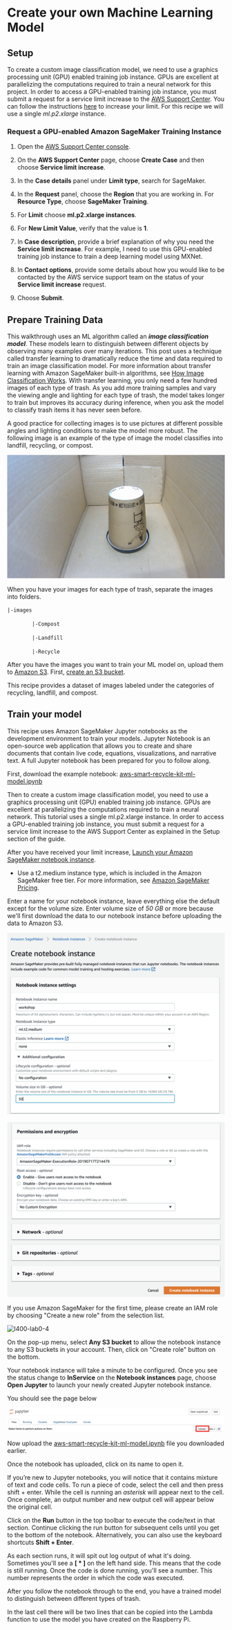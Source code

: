 # Create your own Machine Learning Model


## Setup
To create a custom image classification model, we need to use a graphics processing unit (GPU) enabled training job instance. GPUs are excellent at parallelizing the computations required to train a neural network for this project. In order to access a GPU-enabled training job instance, you must submit a request for a service limit increase to the [AWS Support Center](https://console.aws.amazon.com/support/home?#/case/create). You can follow the instructions [here]() to increase your limit. For this recipe we will use a single *ml.p2.xlarge* instance. 

### Request a GPU-enabled Amazon SageMaker Training Instance

1. Open the [AWS Support Center console](https://console.aws.amazon.com/support/home#/case/create).

1. On the **AWS Support Center** page, choose **Create Case** and then choose **Service limit increase**.

1. In the **Case details** panel under **Limit type**, search for SageMaker.

1. In the **Request** panel, choose the **Region** that you are working in. For **Resource Type**, choose **SageMaker Training**.

1. For **Limit** choose **ml.p2.xlarge instances**.

1. For **New Limit Value**, verify that the value is **1**.

1. In **Case description**, provide a brief explanation of why you need the **Service limit increase**. For example, I need to use this GPU-enabled training job instance to train a deep learning model using MXNet.

1. In **Contact options**, provide some details about how you would like to be contacted by the AWS service support team on the status of your **Service limit increase** request.

1. Choose **Submit**.


## Prepare Training Data

This walkthrough uses an ML algorithm called an ***image classification model***. These models learn to distinguish between different objects by observing many examples over many iterations. This post uses a technique called transfer learning to dramatically reduce the time and data required to train an image classification model. For more information about transfer learning with Amazon SageMaker built-in algorithms, see [How Image Classification Works](https://docs.aws.amazon.com/sagemaker/latest/dg/IC-HowItWorks.html). With transfer learning, you only need a few hundred images of each type of trash. As you add more training samples and vary the viewing angle and lighting for each type of trash, the model takes longer to train but improves its accuracy during inference, when you ask the model to classify trash items it has never seen before.

A good practice for collecting images is to use pictures at different possible angles and lighting conditions to make the model more robust. The following image is an example of the type of image the model classifies into landfill, recycling, or compost.

![Image Example](images/400_advanced/410_build_a_custom_ml/412_collect_training_data/datasetexample.jpg)

When you have your images for each type of trash, separate the images into folders. 

```
|-images

        |-Compost

        |-Landfill

        |-Recycle
```
After you have the images you want to train your ML model on, upload them to [Amazon S3](http://aws.amazon.com/s3). First, [create an S3 bucket](https://docs.aws.amazon.com/AmazonS3/latest/gsg/CreatingABucket.html).


This recipe provides a dataset of images labeled under the categories of recycling, landfill, and compost. 


## Train your model

This recipe uses Amazon SageMaker Jupyter notebooks as the development environment to train your models. Jupyter Notebook is an open-source web application that allows you to create and share documents that contain live code, equations, visualizations, and narrative text. A full Jupyter notebook has been prepared for you to follow along.

First, download the example notebook: [aws-smart-recycle-kit-ml-model.ipynb](notebook/aws-smart-recycle-kit-ml-model.ipynb) 

Then to create a custom image classification model, you need to use a graphics processing unit (GPU) enabled training job instance. GPUs are excellent at parallelizing the computations required to train a neural network. This tutorial uses a single ml.p2.xlarge instance. In order to access a GPU-enabled training job instance, you must submit a request for a service limit increase to the AWS Support Center as explained in the Setup section of the guide. 

After you have received your limit increase, [Launch your Amazon SageMaker notebook instance](https://docs.aws.amazon.com/sagemaker/latest/dg/gs-setup-working-env.html). 

* Use a t2.medium instance type, which is included in the Amazon SageMaker free tier. For more information, see [Amazon SageMaker Pricing](https://aws.amazon.com/sagemaker/pricing/).

Enter a name for your notebook instance, leave everything else the default except for the volume size. Enter volume size of *50 GB* or more because we'll first download the data to our notebook instance before uploading the data to Amazon S3.

![lab4-sagemaker-create-notebook-1](images/400_train_a_custom_model/lab4-sagemaker-create-notebook-1.png)

![lab4-sagemaker-create-notebook-2](images/400_train_a_custom_model/lab4-sagemaker-create-notebook-2.png)

If you use Amazon SageMaker for the first time, please create an IAM role by choosing "Create a new role" from the selection list.

![l400-lab0-4](/images/400_train_a_custom_model/lab4-sagemaker-create-notebook-6.png)

On the pop-up menu, select **Any S3 bucket** to allow the notebook instance to any S3 buckets in your account. Then, click on "Create role" button on the bottom.

Your notebook instance will take a minute to be configured. Once you see the status change to **InService** on the **Notebook instances** page, choose **Open Jupyter** to launch your newly created Jupyter notebook instance.

You should see the page below

![](images/400_advanced/410_build_a_custom_ml/414_training_a_model/notebookupload.jpg)

Now upload the [aws-smart-recycle-kit-ml-model.ipynb](notebook/aws-smart-recycle-kit-ml-model.ipynb) file you downloaded earlier.

Once the notebook has uploaded, click on its name to open it.

If you’re new to Jupyter notebooks, you will notice that it contains mixture of text and code cells. To run a piece of code, select the cell and then press shift + enter. While the cell is running an *asterisk* will appear next to the cell. Once complete, an output number and new output cell will appear below the original cell.

Click on the **Run** button in the top toolbar to execute the code/text in that section. Continue clicking the run button for subsequent cells until you get to the bottom of the notebook. Alternatively, you can also use the keyboard shortcuts **Shift + Enter**.

As each section runs, it will spit out log output of what it's doing. Sometimes you'll see a **[ * ]** on the left hand side. This means that the code is still running. Once the code is done running, you'll see a number. This number represents the order in which the code was executed.

After you follow the notebook through to the end, you have a trained model to distinguish between different types of trash.

In the last cell there will be two lines that can be copied into the Lambda function to use the model you have created on the Raspberry Pi.